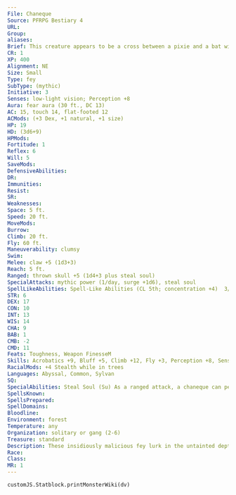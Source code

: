 ```yaml
---
File: Chaneque
Source: PFRPG Bestiary 4
URL: 
Group: 
aliases: 
Brief: This creature appears to be a cross between a pixie and a bat with charred flesh. Around its waist dangle tiny fairy skull trophies.
CR: 1
XP: 400
Alignment: NE
Size: Small
Type: fey
SubType: (mythic)
Initiative: 3
Senses: low-light vision; Perception +8
Aura: fear aura (30 ft., DC 13)
AC: 15, touch 14, flat-footed 12
ACMods: (+3 Dex, +1 natural, +1 size)
HP: 19
HD: (3d6+9)
HPMods: 
Fortitude: 1
Reflex: 6
Will: 5
SaveMods: 
DefensiveAbilities: 
DR: 
Immunities: 
Resist: 
SR: 
Weaknesses: 
Space: 5 ft.
Speed: 20 ft.
MoveMods: 
Burrow: 
Climb: 20 ft.
Fly: 60 ft.
Maneuverability: clumsy
Swim: 
Melee: claw +5 (1d3+3)
Reach: 5 ft.
Ranged: thrown skull +5 (1d4+3 plus steal soul)
SpecialAttacks: mythic power (1/day, surge +1d6), steal soul
SpellLikeAbilities: Spell-Like Abilities (CL 5th; concentration +4)  3/day-fear (DC 13)
STR: 6
DEX: 17
CON: 10
INT: 13
WIS: 14
CHA: 9
BAB: 1
CMB: -2
CMD: 11
Feats: Toughness, Weapon FinesseM
Skills: Acrobatics +9, Bluff +5, Climb +12, Fly +3, Perception +8, Sense Motive +8, Stealth +13 (+17 while in trees)
RacialMods: +4 Stealth while in trees
Languages: Abyssal, Common, Sylvan
SQ: 
SpecialAbilities: Steal Soul (Su) As a ranged attack, a chaneque can pelt an opponent with a ritually prepared, soul-stealing fey skull. If the skull strikes its target, she must succeed at a DC 14 Will saving throw to prevent it from ripping her soul from her body. If the victim fails the saving throw, the skull temporarily devours her soul, leaving her vulnerable to the commands of whoever holds the skull. Thereafter, the skull's possessor can use it to command the victim, as the dominate person spell. The soul remains stolen until the possessor chooses to release the victim or the skull is destroyed. While a chaneque can carry multiple skulls on its belt, it can only manipulate single soul at one time. The save DC is Wisdom-based.
SpellsKnown: 
SpellsPrepared: 
SpellDomains: 
Bloodline: 
Environment: forest
Temperature: any
Organization: solitary or gang (2-6)
Treasure: standard
Description: These insidiously malicious fey lurk in the untainted depths of primeval forests. As nocturnal creatures, chaneques spend their days burrowed into the highest hollows of rotten trees. When night falls, they unfurl themselves from their resting places to hunt the forests for fairy heads and mortal souls. Chaneques are ambush predators, preferring to stalk their prey to study its habits before attacking. Despite being a clumsy flyer, the batlike chaneque maneuvers well in the forest canopy, leaping about and using its winglike skin folds to glide from tree to tree, just waiting for an opportune moment to strike. When a chaneque attacks, it pops out without warning, attempting to startle victims before pelting them with tiny skulls capable of stealing their souls. Driven by malice, chaneques see themselves as dutiful punishers of the fey. They hunt heads of brownies, pixies, sprites, and nearly any other fey they encounter. They collect these creatures' skulls and through dark rituals transform them into powerful, soul-stealing weapons. The chaneques then hurl the skulls at any creatures that dare transgress upon their territories. Anyone struck by a skull risks having his soul ripped from his mortal body and imprisoned within the fey skull. These skulls are created in a special ritual that involves nearly all of the chaneques in the colony. But first, the skulls must steep in a special stew prepared from mashed fairy brains, a rare variety of black mushroom, and a magically potent nectar that chaneques secrete and collect over time. Once a chaneque uses the skull as a weapon, it then collects the foul instrument and uses it to control the victim of its attack. Chaneques typically enjoy sending the victim off on some false and fruitless quest to recover his soul in a far-off location, while in reality the chaneque simply buries the skull in some unknown region of the forest. Those who fall prey to a chaneque's attack are doomed to walk aimlessly about the woods, vacant and driven only by the purpose set out by the chaneque, until they starve to death or fall prey to wild beasts. A typical chaneque stands about 3 feet tall, with blackish-red, rubbery flesh. It has long, filthy claws it uses to cling to trees. Between the creature's legs and arms hang wide, webbed flaps it uses for gliding. A chaneque also has long, ridged, batlike ears and needlelike teeth.
Race: 
Class: 
MR: 1
---
```

```dataviewjs
customJS.Statblock.printMonsterWiki(dv)
```
